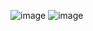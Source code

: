 ![image](https://github.com/ChandanPatel333/Model-s-Fashion-/assets/147551716/065035fc-fd92-4101-9b6a-5f9347c245b4)
![image](https://github.com/ChandanPatel333/Model-s-Fashion-/assets/147551716/ba18e9e6-62ac-4fb0-949c-c0beccdb90ca)
